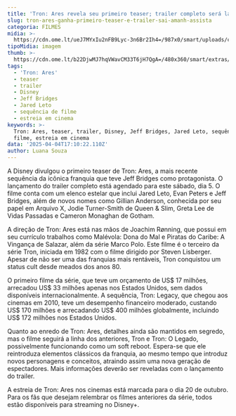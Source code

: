 ```yaml
---
title: 'Tron: Ares revela seu primeiro teaser; trailer completo será lançado amanhã'
slug: tron-ares-ganha-primeiro-teaser-e-trailer-sai-amanh-assista
categoria: FILMES
midia: >-
  https://cdn.ome.lt/ueJ7MYxIu2nFB9Lyc-3n6Br2Ih4=/987x0/smart/uploads/conteudo/fotos/OMELETE_CAPA_-_2025-04-04T131415.295.png
tipoMidia: imagem
thumb: >-
  https://cdn.ome.lt/b22DjwMJ7hqVWavCM33T6jH7QgA=/480x360/smart/extras/conteudos/omelete_THUMB_-_2025-04-04T131259.507.png
tags:
  - 'Tron: Ares'
  - teaser
  - trailer
  - Disney
  - Jeff Bridges
  - Jared Leto
  - sequência de filme
  - estreia em cinema
keywords: >-
  Tron: Ares, teaser, trailer, Disney, Jeff Bridges, Jared Leto, sequência de
  filme, estreia em cinema
data: '2025-04-04T17:10:22.110Z'
author: Luana Souza
---
```


A Disney divulgou o primeiro teaser de Tron: Ares, a mais recente sequência da icônica franquia que teve Jeff Bridges como protagonista. O lançamento do trailer completo está agendado para este sábado, dia 5. O filme conta com um elenco estelar que inclui Jared Leto, Evan Peters e Jeff Bridges, além de novos nomes como Gillian Anderson, conhecida por seu papel em Arquivo X, Jodie Turner-Smith de Queen & Slim, Greta Lee de Vidas Passadas e Cameron Monaghan de Gotham.

A direção de Tron: Ares está nas mãos de Joachim Rønning, que possui em seu currículo trabalhos como Malévola: Dona do Mal e Piratas do Caribe: A Vingança de Salazar, além da série Marco Polo. Este filme é o terceiro da série Tron, iniciada em 1982 com o filme dirigido por Steven Lisberger. Apesar de não ser uma das franquias mais rentáveis, Tron conquistou um status cult desde meados dos anos 80.

O primeiro filme da série, que teve um orçamento de US$ 17 milhões, arrecadou US$ 33 milhões apenas nos Estados Unidos, sem dados disponíveis internacionalmente. A sequência, Tron: Legacy, que chegou aos cinemas em 2010, teve um desempenho financeiro moderado, custando US$ 170 milhões e arrecadando US$ 400 milhões globalmente, incluindo US$ 172 milhões nos Estados Unidos.

Quanto ao enredo de Tron: Ares, detalhes ainda são mantidos em segredo, mas o filme seguirá a linha dos anteriores, Tron e Tron: O Legado, possivelmente funcionando como um soft reboot. Espera-se que ele reintroduza elementos clássicos da franquia, ao mesmo tempo que introduz novos personagens e conceitos, atraindo assim uma nova geração de espectadores. Mais informações deverão ser reveladas com o lançamento do trailer.

A estreia de Tron: Ares nos cinemas está marcada para o dia 20 de outubro. Para os fãs que desejam relembrar os filmes anteriores da série, todos estão disponíveis para streaming no Disney+.
